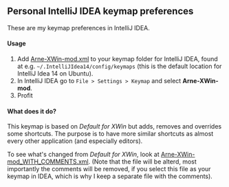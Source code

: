 ## Personal IntelliJ IDEA keymap preferences

These are my keymap preferences in IntelliJ IDEA.

#### Usage

1. Add [Arne-XWin-mod.xml](Arne-XWin-mod.xml) to your keymap folder for IntelliJ IDEA, found at e.g. `~/.IntelliJIdea14/config/keymaps` (this is the default location for IntelliJ Idea 14 on Ubuntu).
2. In IntelliJ IDEA go to `File > Settings > Keymap` and select **Arne-XWin-mod**.
3. Profit

#### What does it do?

This keymap is based on *Default for XWin* but adds, removes and overrides some shortcuts. The purpose is to have more similar shortcuts as almost every other application (and especially editors).

To see what's changed from *Default for XWin*, look at [Arne-XWin-mod_WITH_COMMENTS.xml](Arne-XWin-mod_WITH_COMMENTS.xml). (Note that the file will be alterd, most importantly the comments will be removed, if you select this file as your keymap in IDEA, which is why I keep a separate file with the comments).
